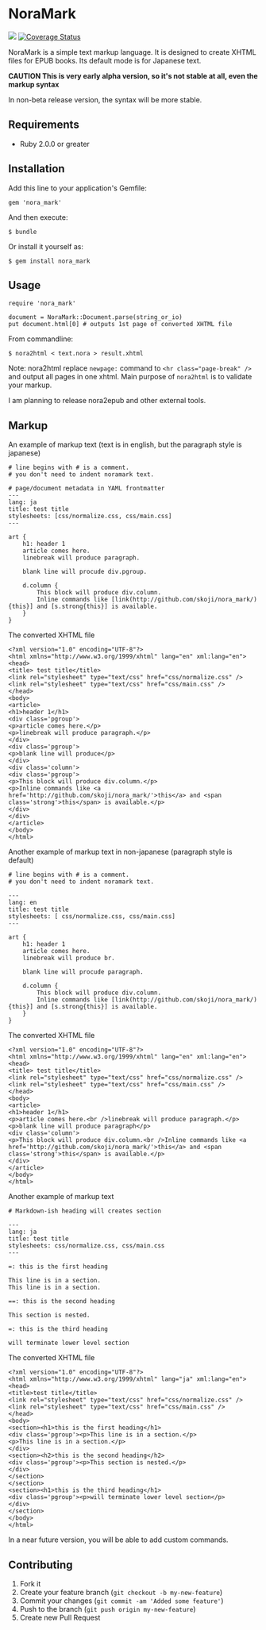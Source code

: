 # NoraMark
[<img src="https://secure.travis-ci.org/skoji/noramark.png" />](http://travis-ci.org/skoji/noramark) [![Coverage Status](https://coveralls.io/repos/skoji/noramark/badge.png?branch=master)](https://coveralls.io/r/skoji/noramark?branch=master)

NoraMark is a simple text markup language. It is designed to create XHTML files for EPUB books. Its default mode is for Japanese text.

**CAUTION This is very early alpha version, so it's not stable at all, even the markup syntax**

In non-beta release version, the syntax will be more stable.

## Requirements

* Ruby 2.0.0 or greater

## Installation

Add this line to your application's Gemfile:

    gem 'nora_mark'

And then execute:

    $ bundle

Or install it yourself as:

    $ gem install nora_mark

## Usage

    require 'nora_mark'

    document = NoraMark::Document.parse(string_or_io)
    put document.html[0] # outputs 1st page of converted XHTML file

From commandline:

    $ nora2html < text.nora > result.xhtml
    
Note: nora2html replace ``newpage:`` command to ``<hr class="page-break" />`` and output all pages in one xhtml.
Main purpose of ``nora2html`` is to validate your markup.

I am planning to release nora2epub and other external tools.

## Markup

An example of markup text (text is in english, but the paragraph style is japanese)

    # line begins with # is a comment.
    # you don't need to indent noramark text.

    # page/document metadata in YAML frontmatter
    ---
    lang: ja
    title: test title
    stylesheets: [css/normalize.css, css/main.css]
    ---
    
    art {
        h1: header 1
        article comes here.
        linebreak will produce paragraph.

        blank line will procude div.pgroup.

        d.column {
            This block will produce div.column.
            Inline commands like [link(http://github.com/skoji/nora_mark/){this}] and [s.strong{this}] is available.
        }
    }

The converted XHTML file

    <?xml version="1.0" encoding="UTF-8"?>
    <html xmlns="http://www.w3.org/1999/xhtml" lang="en" xml:lang="en">
    <head>
    <title> test title</title>
    <link rel="stylesheet" type="text/css" href="css/normalize.css" />
    <link rel="stylesheet" type="text/css" href="css/main.css" />
    </head>
    <body>
    <article>
    <h1>header 1</h1>
    <div class='pgroup'>
    <p>article comes here.</p>
    <p>linebreak will produce paragraph.</p>
    </div>
    <div class='pgroup'>
    <p>blank line will produce</p>
    </div>
    <div class='column'>
    <div class='pgroup'>
    <p>This block will produce div.column.</p>
    <p>Inline commands like <a href='http://github.com/skoji/nora_mark/'>this</a> and <span class='strong'>this</span> is available.</p>
    </div>
    </div>
    </article>
    </body>
    </html>

Another example of markup text in non-japanese (paragraph style is default)

    # line begins with # is a comment.
    # you don't need to indent noramark text.

    ---
    lang: en
    title: test title
    stylesheets: [ css/normalize.css, css/main.css] 
    ---

    art {
        h1: header 1
        article comes here.
        linebreak will produce br.

        blank line will procude paragraph.

        d.column {
            This block will produce div.column.
            Inline commands like [link(http://github.com/skoji/nora_mark/){this}] and [s.strong{this}] is available.
        }
    }

The converted XHTML file

    <?xml version="1.0" encoding="UTF-8"?>
    <html xmlns="http://www.w3.org/1999/xhtml" lang="en" xml:lang="en">
    <head>
    <title> test title</title>
    <link rel="stylesheet" type="text/css" href="css/normalize.css" />
    <link rel="stylesheet" type="text/css" href="css/main.css" />
    </head>
    <body>
    <article>
    <h1>header 1</h1>
    <p>article comes here.<br />linebreak will produce paragraph.</p>
    <p>blank line will produce paragraph</p>
    <div class='column'>
    <p>This block will produce div.column.<br />Inline commands like <a href='http://github.com/skoji/nora_mark/'>this</a> and <span class='strong'>this</span> is available.</p>
    </div>
    </article>
    </body>
    </html>


Another example of markup text

    # Markdown-ish heading will creates section

    ---
    lang: ja
    title: test title
    stylesheets: css/normalize.css, css/main.css
    ---
    
    =: this is the first heading

    This line is in a section.
    This line is in a section.

    ==: this is the second heading

    This section is nested.

    =: this is the third heading

    will terminate lower level section

The converted XHTML file

    <?xml version="1.0" encoding="UTF-8"?>
    <html xmlns="http://www.w3.org/1999/xhtml" lang="ja" xml:lang="en">
    <head>
    <title>test title</title>
    <link rel="stylesheet" type="text/css" href="css/normalize.css" />
    <link rel="stylesheet" type="text/css" href="css/main.css" />
    </head>
    <body>
    <section><h1>this is the first heading</h1>
    <div class='pgroup'><p>This line is in a section.</p>
    <p>This line is in a section.</p>
    </div>
    <section><h2>this is the second heading</h2>
    <div class='pgroup'><p>This section is nested.</p>
    </div>
    </section>
    </section>
    <section><h1>this is the third heading</h1>
    <div class='pgroup'><p>will terminate lower level section</p>
    </div>
    </section>
    </body>
    </html>    


In a near future version, you will be able to add custom commands.

## Contributing

1. Fork it
2. Create your feature branch (`git checkout -b my-new-feature`)
3. Commit your changes (`git commit -am 'Added some feature'`)
4. Push to the branch (`git push origin my-new-feature`)
5. Create new Pull Request
